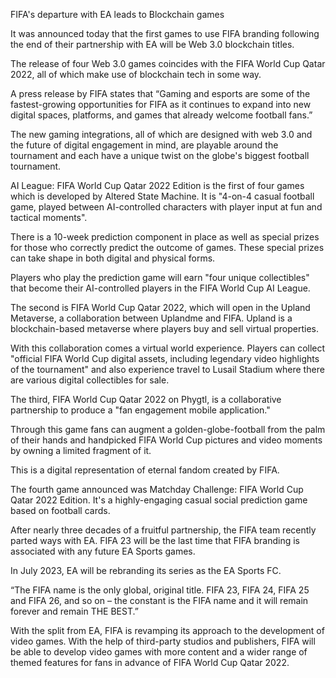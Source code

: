 FIFA's departure with EA leads to Blockchain games

It was announced today that the first games to use FIFA branding following the end of their partnership with EA will be Web 3.0 blockchain titles.

The release of four Web 3.0 games coincides with the FIFA World Cup Qatar 2022, all of which make use of blockchain tech in some way.

A press release by FIFA states that “Gaming and esports are some of the fastest-growing opportunities for FIFA as it continues to expand into new digital spaces, platforms, and games that already welcome football fans.”

The new gaming integrations, all of which are designed with web 3.0 and the future of digital engagement in mind, are playable around the tournament and each have a unique twist on the globe's biggest football tournament.

AI League: FIFA World Cup Qatar 2022 Edition is the first of four games  which is developed by Altered State Machine. It is "4-on-4 casual football game, played between AI-controlled characters with player input at fun and tactical moments".

There is a 10-week prediction component in place as well as special prizes for those who correctly predict the outcome of games. These special prizes can take shape in both digital and physical forms.

Players who play the prediction game will earn "four unique collectibles" that become their AI-controlled players in the FIFA World Cup AI League.

The second is FIFA World Cup Qatar 2022, which will open in the Upland Metaverse, a collaboration between Uplandme and FIFA. Upland is a blockchain-based metaverse where players buy and sell virtual properties.

With this collaboration comes a virtual world experience. Players can collect "official FIFA World Cup digital assets, including legendary video highlights of the tournament" and also experience travel to Lusail Stadium where there are various digital collectibles for sale.

The third, FIFA World Cup Qatar 2022 on Phygtl, is a collaborative partnership to produce a "fan engagement mobile application."

Through this game fans can augment a golden-globe-football from the palm of their hands and handpicked FIFA World Cup pictures and video moments by owning a limited fragment of it.

This is a digital representation of eternal fandom created by FIFA.

The fourth game announced was Matchday Challenge: FIFA World Cup Qatar 2022 Edition. It's a highly-engaging casual social prediction game based on football cards.

After nearly three decades of a fruitful partnership, the FIFA team recently parted ways with EA. FIFA 23 will be the last time that FIFA branding is associated with any future EA Sports games.

In July 2023, EA will be rebranding its series as the EA Sports FC.

“The FIFA name is the only global, original title. FIFA 23, FIFA 24, FIFA 25 and FIFA 26, and so on – the constant is the FIFA name and it will remain forever and remain THE BEST.”

With the split from EA, FIFA is revamping its approach to the development of video games. With the help of third-party studios and publishers, FIFA will be able to develop video games with more content and a wider range of themed features for fans in advance of FIFA World Cup Qatar 2022.

